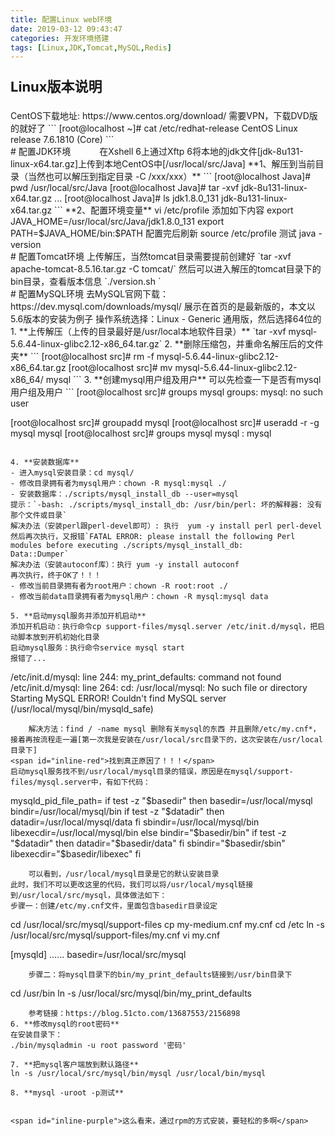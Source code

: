 ```yaml
---
title: 配置Linux web环境
date: 2019-03-12 09:43:47
categories: 开发环境搭建
tags: [Linux,JDK,Tomcat,MySQL,Redis]
---
```

<p style="font-size:22px;font-weight:bold;">Linux版本说明</p>CentOS下载地址: https://www.centos.org/download/
需要VPN，下载DVD版的就好了
```
[root@localhost ~]# cat /etc/redhat-release 
CentOS Linux release 7.6.1810 (Core) 
```
<!--more-->
<br />
# 配置JDK环境
&emsp;&emsp;&emsp;在Xshell 6上通过Xftp 6将本地的jdk文件[jdk-8u131-linux-x64.tar.gz]上传到本地CentOS中[/usr/local/src/Java]
**1、解压到当前目录（当然也可以解压到指定目录 -C /xxx/xxx）**
```
[root@localhost Java]# pwd
/usr/local/src/Java
[root@localhost Java]# tar -xvf jdk-8u131-linux-x64.tar.gz 
...
[root@localhost Java]# ls
jdk1.8.0_131  jdk-8u131-linux-x64.tar.gz
```
**2、配置环境变量**
vi /etc/profile
添加如下内容
export JAVA_HOME=/usr/local/src/Java/jdk1.8.0_131
export PATH=$JAVA_HOME/bin:$PATH
配置完后刷新
source /etc/profile
测试
java -version
<br />
# 配置Tomcat环境
上传解压，当然tomcat目录需要提前创建好
`tar -xvf apache-tomcat-8.5.16.tar.gz -C tomcat/`
然后可以进入解压的tomcat目录下的bin目录，查看版本信息
`./version.sh `
<br />
# 配置MySQL环境
去MySQL官网下载：https://dev.mysql.com/downloads/mysql/
展示在首页的是最新版的，本文以5.6版本的安装为例子
操作系统选择：Linux - Generic 通用版，然后选择64位的
1. **上传解压（上传的目录最好是/usr/local本地软件目录）**
`tar -xvf mysql-5.6.44-linux-glibc2.12-x86_64.tar.gz`
2. **删除压缩包，并重命名解压后的文件夹**
```
[root@localhost src]# rm -f mysql-5.6.44-linux-glibc2.12-x86_64.tar.gz 
[root@localhost src]# mv mysql-5.6.44-linux-glibc2.12-x86_64/ mysql
```
3. **创建mysql用户组及用户**
可以先检查一下是否有mysql用户组及用户
```
[root@localhost src]# groups mysql
groups: mysql: no such user

[root@localhost src]# groupadd mysql
[root@localhost src]# useradd -r -g mysql mysql
[root@localhost src]# groups mysql
mysql : mysql
```
	
4. **安装数据库**
- 进入mysql安装目录：cd mysql/
- 修改目录拥有者为mysql用户：chown -R mysql:mysql ./
- 安装数据库：./scripts/mysql_install_db --user=mysql
提示：`-bash: ./scripts/mysql_install_db: /usr/bin/perl: 坏的解释器: 没有那个文件或目录`
解决办法（安装perl跟perl-devel即可）: 执行  yum -y install perl perl-devel
然后再次执行，又报错`FATAL ERROR: please install the following Perl modules before executing ./scripts/mysql_install_db:
Data::Dumper`
解决办法（安装autoconf库）：执行 yum -y install autoconf
再次执行，终于OK了！！！
- 修改当前目录拥有者为root用户：chown -R root:root ./
- 修改当前data目录拥有者为mysql用户：chown -R mysql:mysql data

5. **启动mysql服务并添加开机启动**
添加开机启动：执行命令cp support-files/mysql.server /etc/init.d/mysql，把启动脚本放到开机初始化目录
启动mysql服务：执行命令service mysql start
报错了...
```
/etc/init.d/mysql: line 244: my_print_defaults: command not found
/etc/init.d/mysql: line 264: cd: /usr/local/mysql: No such file or directory
Starting MySQL ERROR! Couldn't find MySQL server (/usr/local/mysql/bin/mysqld_safe)
```
	解决方法：find / -name mysql 删除有关mysql的东西 并且删除/etc/my.cnf*，接着再按流程走一遍[第一次我是安装在/usr/local/src目录下的，这次安装在/usr/local目录下]
<span id="inline-red">找到真正原因了！！！</span>
启动mysql服务找不到/usr/local/mysql目录的错误，原因是在mysql/support-files/mysql.server中，有如下代码：
```
mysqld_pid_file_path=
if test -z "$basedir"
then
  basedir=/usr/local/mysql
  bindir=/usr/local/mysql/bin
  if test -z "$datadir"
  then
    datadir=/usr/local/mysql/data
  fi
  sbindir=/usr/local/mysql/bin
  libexecdir=/usr/local/mysql/bin
else
  bindir="$basedir/bin"
  if test -z "$datadir"
  then
    datadir="$basedir/data"
  fi
  sbindir="$basedir/sbin"
  libexecdir="$basedir/libexec"
fi
```
	可以看到，/usr/local/mysql目录是它的默认安装目录
此时，我们不可以更改这里的代码，我们可以将/usr/local/mysql链接到/usr/local/src/mysql，具体做法如下：
步骤一：创建/etc/my.cnf文件，里面包含basedir目录设定
```
cd /usr/local/src/mysql/support-files
cp my-medium.cnf my.cnf
cd /etc
ln -s /usr/local/src/mysql/support-files/my.cnf
vi my.cnf

[mysqld]
......
basedir=/usr/local/src/mysql
```
	步骤二：将mysql目录下的bin/my_print_defaults链接到/usr/bin目录下
```
cd /usr/bin
ln -s /usr/local/src/mysql/bin/my_print_defaults
```
	参考链接：https://blog.51cto.com/13687553/2156898
6. **修改mysql的root密码**
在安装目录下：
./bin/mysqladmin -u root password '密码'

7. **把mysql客户端放到默认路径**
ln -s /usr/local/src/mysql/bin/mysql /usr/local/bin/mysql

8. **mysql -uroot -p测试**


<span id="inline-purple">这么看来，通过rpm的方式安装，要轻松的多啊</span>









